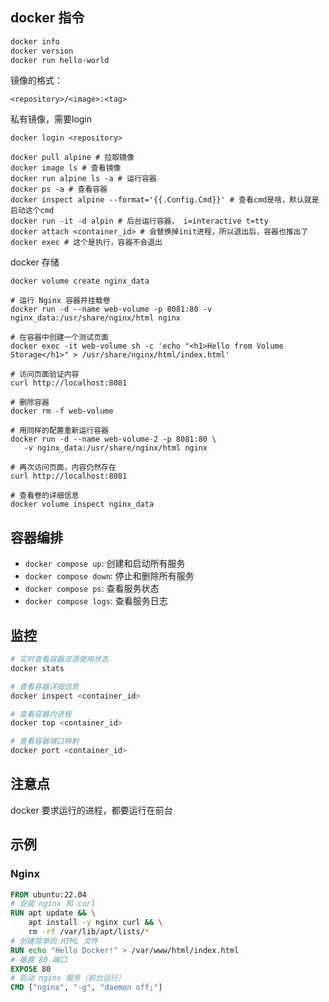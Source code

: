 
## docker 指令
```bash
docker info
docker version
docker run hello-world
```
镜像的格式：
```text
<repository>/<image>:<tag>
```
私有镜像，需要login
```shell
docker login <repository>
```

```shell
docker pull alpine # 拉取镜像
docker image ls # 查看镜像
docker run alpine ls -a # 运行容器
docker ps -a # 查看容器
docker inspect alpine --format='{{.Config.Cmd}}' # 查看cmd是啥，默认就是启动这个cmd
docker run -it -d alpin # 后台运行容器， i=interactive t=tty
docker attach <container_id> # 会替换掉init进程，所以退出后，容器也推出了
docker exec # 这个是执行，容器不会退出
```

docker 存储
```shell
docker volume create nginx_data

# 运行 Nginx 容器并挂载卷
docker run -d --name web-volume -p 8081:80 -v nginx_data:/usr/share/nginx/html nginx

# 在容器中创建一个测试页面
docker exec -it web-volume sh -c 'echo "<h1>Hello from Volume Storage</h1>" > /usr/share/nginx/html/index.html'

# 访问页面验证内容
curl http://localhost:8081

# 删除容器
docker rm -f web-volume

# 用同样的配置重新运行容器
docker run -d --name web-volume-2 -p 8081:80 \
   -v nginx_data:/usr/share/nginx/html nginx

# 再次访问页面，内容仍然存在
curl http://localhost:8081

# 查看卷的详细信息
docker volume inspect nginx_data
```
## 容器编排
- `docker compose up`: 创建和启动所有服务
- `docker compose down`: 停止和删除所有服务
- `docker compose ps`: 查看服务状态
- `docker compose logs`: 查看服务日志


## 监控
```bash
# 实时查看容器资源使用状态
docker stats

# 查看容器详细信息
docker inspect <container_id>

# 查看容器内进程
docker top <container_id>

# 查看容器端口映射
docker port <container_id>
```

## 注意点
docker 要求运行的进程，都要运行在前台


## 示例

### Nginx

```dockerfile
FROM ubuntu:22.04
# 安装 nginx 和 curl
RUN apt update && \
    apt install -y nginx curl && \
    rm -rf /var/lib/apt/lists/*
# 创建简单的 HTML 文件
RUN echo "Hello Docker!" > /var/www/html/index.html
# 暴露 80 端口
EXPOSE 80
# 启动 nginx 服务（前台运行）
CMD ["nginx", "-g", "daemon off;"]
```

